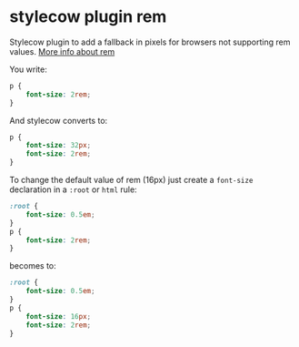 stylecow plugin rem
===================

Stylecow plugin to add a fallback in pixels for browsers not supporting rem values. [More info about rem](http://snook.ca/archives/html_and_css/font-size-with-rem)

You write:

```css
p {
	font-size: 2rem;
}
```

And stylecow converts to:

```css
p {
	font-size: 32px;
	font-size: 2rem;
}
```

To change the default value of rem (16px) just create a `font-size` declaration in a `:root` or `html` rule:

```css
:root {
	font-size: 0.5em;
}
p {
	font-size: 2rem;
}
```

becomes to:

```css
:root {
	font-size: 0.5em;
}
p {
	font-size: 16px;
	font-size: 2rem;
}
```
